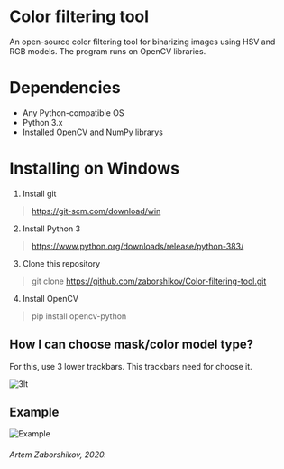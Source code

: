 # Color filtering tool
An open-source color filtering tool for binarizing images using HSV and RGB models. The program runs on OpenCV libraries.

# Dependencies

* Any Python-compatible OS
* Python 3.x
* Installed OpenCV and NumPy librarys

# Installing on Windows
1. Install git

> https://git-scm.com/download/win

2. Install Python 3

> https://www.python.org/downloads/release/python-383/

3. Clone this repository

> git clone https://github.com/zaborshikov/Color-filtering-tool.git

4. Install OpenCV

> pip install opencv-python


## How I can choose mask/color model type?
For this, use 3 lower trackbars. This trackbars need for choose it.

![3lt](https://camo.githubusercontent.com/71d67423e20d0dd33a0e51dc325d336d50f3e2eb/68747470733a2f2f73756e392d31332e757365726170692e636f6d2f45504a444d5f336f6d3078437033616d4d6b6c5343427047587353695a7662556b39523458412f38477450612d37614150552e6a7067)

## Example
![Example](https://sun9-18.userapi.com/hBJ_Dabo8m5XefSuQzQjWHSSjIBI8CpBhZmToQ/wM3a5mAcovM.jpg)

###### Artem Zaborshikov, 2020. 
